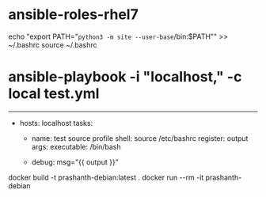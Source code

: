 # ansible-roles-rhel7

echo "export PATH=\"`python3 -m site --user-base`/bin:$PATH\"" >> ~/.bashrc
source ~/.bashrc



# ansible-playbook -i "localhost," -c local test.yml
---
- hosts: localhost
  tasks:
    - name: test source profile
      shell: source /etc/bashrc
      register: output 
      args:
        executable: /bin/bash

    - debug: msg="{{ output }}" 


docker build -t prashanth-debian:latest .
docker run --rm -it prashanth-debian

